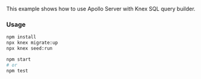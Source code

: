 This example shows how to use Apollo Server with Knex SQL query builder.

### Usage

```sh
npm install
npx knex migrate:up
npx knex seed:run

npm start
# or
npm test
```
